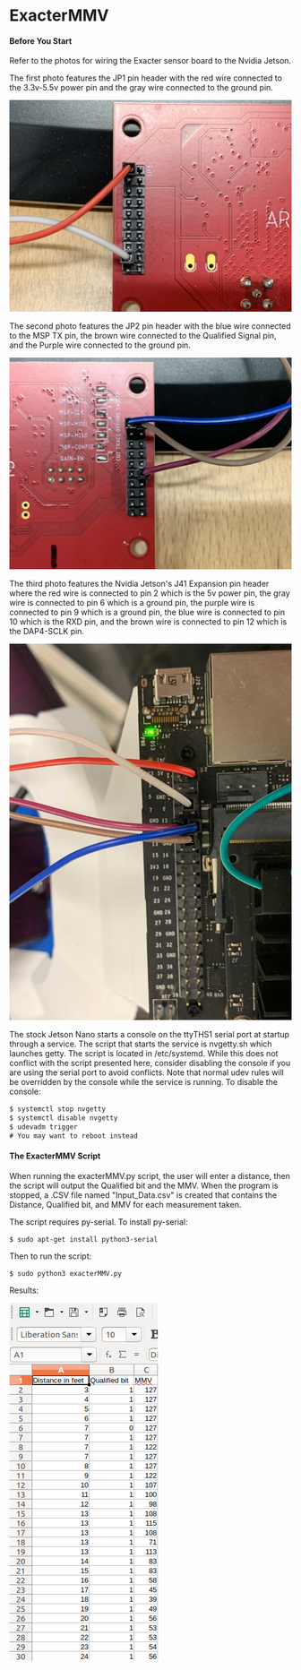 # ExacterMMV

<h4>Before You Start</h4>

Refer to the photos for wiring the Exacter sensor board to the Nvidia Jetson. 

The first photo features the JP1 pin header with the red wire connected to the 3.3v-5.5v power pin and the gray wire connected to the ground pin. 

![Image 1](images/Image1.jpg)

The second photo features the JP2 pin header with the blue wire connected to the MSP TX pin, the brown wire connected to the Qualified Signal pin, and the Purple wire connected to the ground pin.

![Image 2](images/Image2.jpg)

The third photo features the Nvidia Jetson's J41 Expansion pin header where the red wire is connected to pin 2 which is the 5v power pin, the gray wire is connected to pin 6 which is a ground pin, the purple wire is connected to pin 9 which is a ground pin, the blue wire is connected to pin 10 which is the RXD pin, and the brown wire is connected to pin 12 which is the DAP4-SCLK pin.

![Image 3](images/Image3.jpg)

The stock Jetson Nano starts a console on the ttyTHS1 serial port at startup through a service. The script that starts the service is nvgetty.sh which launches getty. The script is located in /etc/systemd. While this does not conflict with the script presented here, consider disabling the console if you are using the serial port to avoid conflicts. Note that normal udev rules will be overridden by the console while the service is running. To disable the console:

```
$ systemctl stop nvgetty
$ systemctl disable nvgetty
$ udevadm trigger
# You may want to reboot instead
```

<h4>The ExacterMMV Script</h4>

When running the exacterMMV.py script, the user will enter a distance, then the script 
will output the Qualified bit and the MMV. When the program is stopped, a .CSV file named 
"Input_Data.csv" is created that contains the Distance, Qualified bit, and MMV for each 
measurement taken.

The script requires py-serial. To install py-serial:

```
$ sudo apt-get install python3-serial

```
Then to run the script:

```
$ sudo python3 exacterMMV.py

```

Results:

![CSV](images/CSV.png)
